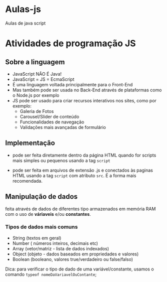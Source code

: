 # Aulas-js
 Aulas de java script

# Atividades de programação JS

## Sobre a linguagem

- JavaScript NÃO É Java!
- JavaScript = JS = EcmaScript
- É uma linguagem voltada principalmente para o Front-End
- Mas também pode ser usada no Back-End através de plataformas como o Node.js por exemplo
- JS pode ser usado para criar recursos interativos nos sites, como por exemplo:
    - Galeria de Fotos
    - Carousel/Slider de conteúdo
    - Funcionalidades de navegação
    - Validações mais avançadas de formulário


## Implementação

- pode ser feita diretamente dentro da página HTML quando for scripts mais simples ou pequenos usando a tag `script`

- pode ser feita em arquivos de extensão .js e conectados às paginas HTML usando a tag `script` com atributo `src`. É a forma mais recomendada.

## Manipulação de dados

feita através de dados de diferentes tipo armazenados em memória RAM com o uso de **váriaveis** e/ou **constantes**.

### Tipos de dados mais comuns

- String (textos em geral)
- Number ( números inteiros, decimais etc)
- Array (vetor/matriz - lista de dados indexados)
- Object (objeto - dados baseados em propriedades e valores)
- Boolean (booleano, valores true/verdadeiro ou false/falso)

Dica: para verificar o tipo de dado de uma variável/constante, usamos o comando `typeof nomeDaVariavelOuContante`;